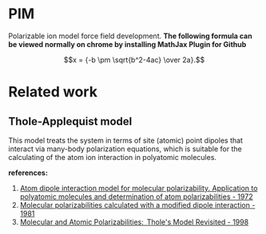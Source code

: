 # PIM
Polarizable ion model force field development. **The following formula can be viewed normally on chrome by installing MathJax Plugin for Github**


$$x = {-b \pm \sqrt{b^2-4ac} \over 2a}.$$

# Related work
## Thole-Applequist model
This model treats the system in terms of site (atomic) point dipoles that interact via many-body polarization equations, which is suitable for the calculating  of the atom ion interaction in polyatomic molecules.

**references:**  
1. [Atom dipole interaction model for molecular polarizability. Application to polyatomic molecules and determination of atom polarizabilities - 1972](https://pubs.acs.org/doi/abs/10.1021/ja00764a010?journalCode=jacsat)  
2. [Molecular polarizabilities calculated with a modified dipole interaction - 1981](https://www.sciencedirect.com/science/article/abs/pii/0301010481851762)  
3. [Molecular and Atomic Polarizabilities:  Thole's Model Revisited - 1998](https://pubs.acs.org/doi/abs/10.1021/jp980221f)

